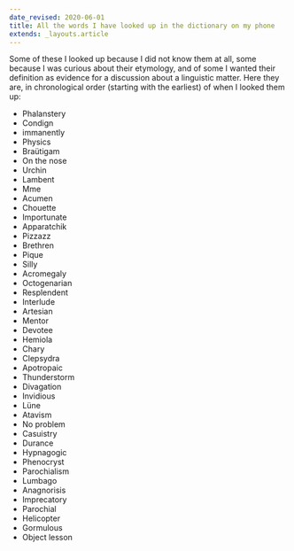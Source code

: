 ```yaml
---
date_revised: 2020-06-01
title: All the words I have looked up in the dictionary on my phone
extends: _layouts.article
---
```


Some of these I looked up because I did not know them at all, some because I was curious
about their etymology, and of some I wanted their definition as evidence for a discussion about a linguistic matter.
Here they are, in chronological order (starting with the earliest) of when I looked them up:

- Phalanstery
- Condign 
- immanently
- Physics
- Braütigam
- On the nose
- Urchin
- Lambent 
- Mme
- Acumen 
- Chouette 
- Importunate 
- Apparatchik 
- Pizzazz
- Brethren 
- Pique
- Silly
- Acromegaly 
- Octogenarian 
- Resplendent 
- Interlude
- Artesian
- Mentor
- Devotee
- Hemiola
- Chary
- Clepsydra 
- Apotropaic
- Thunderstorm 
- Divagation
- Invidious 
- Lüne
- Atavism
- No problem
- Casuistry 
- Durance
- Hypnagogic 
- Phenocryst
- Parochialism
- Lumbago
- Anagnorisis
- Imprecatory
- Parochial 
- Helicopter
- Gormulous
- Object lesson
